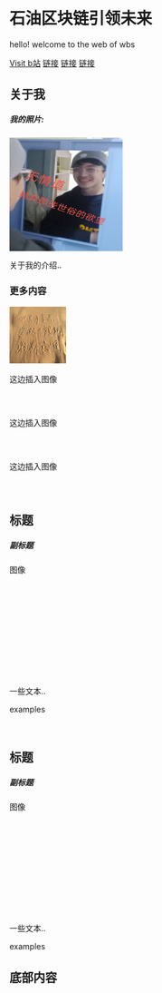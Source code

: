 <meta http-equiv="Content-Type" content="text/html; charset=utf-8" />
   <h1>石油区块链引领未来</h1>
   <p>hello! welcome to the web of wbs</p>
 </div>



 <div class="navbar">
    <a href="https://www.bilibili.com/" target="_blank">Visit b站</a>
   <a href="#">链接</a>
   <a href="#">链接</a>
   <a href="#" class="right">链接</a>
 </div>



 <div class="row">
   <div class="side">
       <h2>关于我</h2>
       <h5>我的照片:</h5>
       <div class="fakeimg" style="height:200px;"><img src="/02.jpg" width="200" height="200" /></div>
       <p>关于我的介绍..</p>
       <h3>更多内容</h3>
       <p><img src="/01.jpeg" width="100" height="100" /></p>
       <div class="fakeimg" style="height:60px;">这边插入图像</div><br>
       <div class="fakeimg" style="height:60px;">这边插入图像</div><br>
       <div class="fakeimg" style="height:60px;">这边插入图像</div>
   </div>
   <div class="main">
       <h2>标题</h2>
       <h5>副标题</h5>
       <div class="fakeimg" style="height:200px;">图像</div>
       <p>一些文本..</p>
       <p>examples</p>
       <br>
       <h2>标题</h2>
       <h5>副标题</h5>
       <div class="fakeimg" style="height:200px;">图像</div>
       <p>一些文本..</p>
       <p>examples</p>
   </div>
 </div>



 <div class="footer">
   <h2>底部内容</h2>
 </div>
